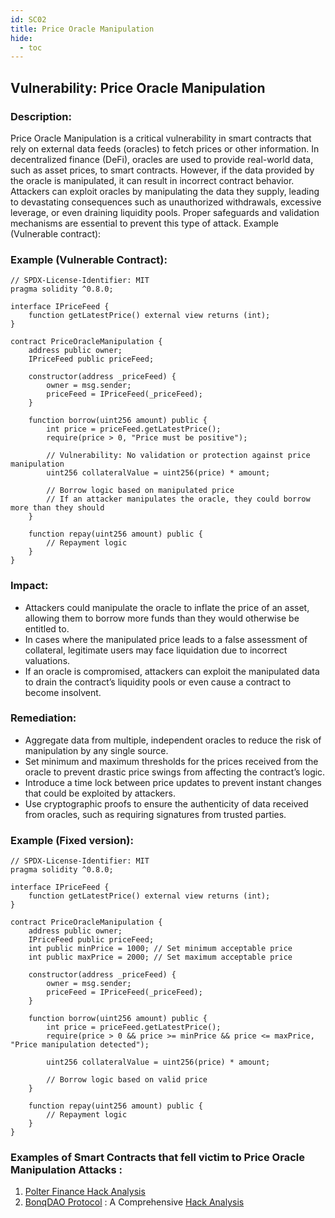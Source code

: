 ```yaml
---
id: SC02
title: Price Oracle Manipulation
hide:
  - toc
---
```


## Vulnerability: Price Oracle Manipulation

### Description:
Price Oracle Manipulation is a critical vulnerability in smart contracts that rely on external data feeds (oracles) to fetch prices or other information. In decentralized finance (DeFi), oracles are used to provide real-world data, such as asset prices, to smart contracts. However, if the data provided by the oracle is manipulated, it can result in incorrect contract behavior. Attackers can exploit oracles by manipulating the data they supply, leading to devastating consequences such as unauthorized withdrawals, excessive leverage, or even draining liquidity pools. Proper safeguards and validation mechanisms are essential to prevent this type of attack.
Example (Vulnerable contract):

### Example (Vulnerable Contract):

```
// SPDX-License-Identifier: MIT
pragma solidity ^0.8.0;

interface IPriceFeed {
    function getLatestPrice() external view returns (int);
}

contract PriceOracleManipulation {
    address public owner;
    IPriceFeed public priceFeed;

    constructor(address _priceFeed) {
        owner = msg.sender;
        priceFeed = IPriceFeed(_priceFeed);
    }

    function borrow(uint256 amount) public {
        int price = priceFeed.getLatestPrice();
        require(price > 0, "Price must be positive");

        // Vulnerability: No validation or protection against price manipulation
        uint256 collateralValue = uint256(price) * amount;

        // Borrow logic based on manipulated price
        // If an attacker manipulates the oracle, they could borrow more than they should
    }

    function repay(uint256 amount) public {
        // Repayment logic
    }
}
```

### Impact:
- Attackers could manipulate the oracle to inflate the price of an asset, allowing them to borrow more funds than they would otherwise be entitled to.
- In cases where the manipulated price leads to a false assessment of collateral, legitimate users may face liquidation due to incorrect valuations.
- If an oracle is compromised, attackers can exploit the manipulated data to drain the contract’s liquidity pools or even cause a contract to become insolvent.

### Remediation:
- Aggregate data from multiple, independent oracles to reduce the risk of manipulation by any single source.
- Set minimum and maximum thresholds for the prices received from the oracle to prevent drastic price swings from affecting the contract’s logic.
- Introduce a time lock between price updates to prevent instant changes that could be exploited by attackers.
- Use cryptographic proofs to ensure the authenticity of data received from oracles, such as requiring signatures from trusted parties.

### Example (Fixed version):

```
// SPDX-License-Identifier: MIT
pragma solidity ^0.8.0;

interface IPriceFeed {
    function getLatestPrice() external view returns (int);
}

contract PriceOracleManipulation {
    address public owner;
    IPriceFeed public priceFeed;
    int public minPrice = 1000; // Set minimum acceptable price
    int public maxPrice = 2000; // Set maximum acceptable price

    constructor(address _priceFeed) {
        owner = msg.sender;
        priceFeed = IPriceFeed(_priceFeed);
    }

    function borrow(uint256 amount) public {
        int price = priceFeed.getLatestPrice();
        require(price > 0 && price >= minPrice && price <= maxPrice, "Price manipulation detected");

        uint256 collateralValue = uint256(price) * amount;

        // Borrow logic based on valid price
    }

    function repay(uint256 amount) public {
        // Repayment logic
    }
}
```

### Examples of Smart Contracts that fell victim to Price Oracle Manipulation Attacks :
1. [Polter Finance Hack Analysis](https://blog.solidityscan.com/polter-finance-hack-analysis-c5eaa6dcfd40) 
2. [BonqDAO Protocol](https://polygonscan.com/address/0x4248fd3e2c055a02117eb13de4276170003ca295#code) : A Comprehensive [Hack Analysis](https://blog.solidityscan.com/bonqdao-protocol-hack-analysis-oracle-manipulation-8e6978149a66)